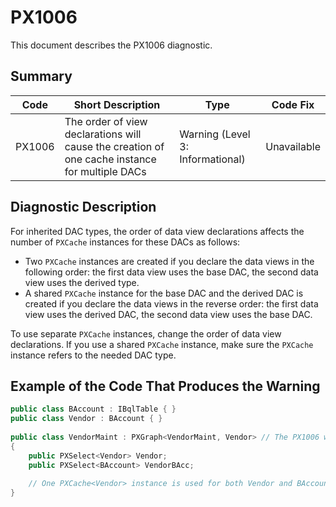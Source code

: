 # PX1006
This document describes the PX1006 diagnostic.

## Summary

| Code   | Short Description                                                                              | Type                             | Code Fix    | 
| ------ | ---------------------------------------------------------------------------------------------- | -------------------------------- | ----------- | 
| PX1006 | The order of view declarations will cause the creation of one cache instance for multiple DACs | Warning (Level 3: Informational) | Unavailable | 

## Diagnostic Description
For inherited DAC types, the order of data view declarations affects the number of `PXCache` instances for these DACs as follows:

 - Two `PXCache` instances are created if you declare the data views in the following order: the first data view uses the base DAC, the second data view uses the derived type. 
 - A shared `PXCache` instance for the base DAC and the derived DAC is created if you declare the data views in the reverse order: the first data view uses the derived DAC, the second data view uses the base DAC.

 To use separate `PXCache` instances, change the order of data view declarations. If you use a shared `PXCache` instance, make sure the `PXCache` instance refers to the needed DAC type.

## Example of the Code That Produces the Warning

```C#
public class BAccount : IBqlTable { }
public class Vendor : BAccount { }
  
public class VendorMaint : PXGraph<VendorMaint, Vendor> // The PX1006 warning is displayed for this line.
{
    public PXSelect<Vendor> Vendor;
    public PXSelect<BAccount> VendorBAcc;
  
    // One PXCache<Vendor> instance is used for both Vendor and BAccount
}
```